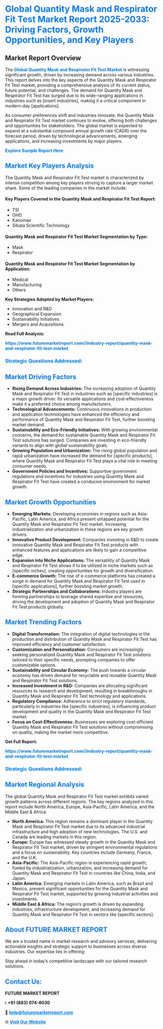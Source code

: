 <h1 style="color: #007BFF;">Global Quantity Mask and Respirator Fit Test Market Report 2025-2033: Driving Factors, Growth Opportunities, and Key Players</h1>

<section id="overview">
<h2>Market Report Overview</h2>
<p>The <a href="https://www.futuremarketreport.com//industry-report/quantity-mask-and-respirator-fit-test-market" style="color: #007BFF; text-decoration: none;"><strong>Global Quantity Mask and Respirator Fit Test Market</strong></a> is witnessing significant growth, driven by increasing demand across various industries. This report delves into the key aspects of the Quantity Mask and Respirator Fit Test market, providing a comprehensive analysis of its current status, future potential, and challenges. The demand for Quantity Mask and Respirator Fit Test has surged due to its wide-ranging applications in industries such as [insert industries], making it a critical component in modern-day [applications].</p>
<p>As consumer preferences shift and industries innovate, the Quantity Mask and Respirator Fit Test market continues to evolve, offering both challenges and opportunities for stakeholders. The global market is expected to expand at a substantial compound annual growth rate (CAGR) over the forecast period, driven by technological advancements, emerging applications, and increasing investments by major players.</p>
</section>

<section id="overview">
<p><a href="https://www.futuremarketreport.com//request-sample/reportId=79626" style="color: #007BFF; text-decoration: none;"><strong>Explore Sample Report Here</strong></a></p>
</section>

<section id="key-players">
<h2 style="color: #007BFF;">Market Key Players Analysis</h2>
<p>The Quantity Mask and Respirator Fit Test market is characterized by intense competition among key players striving to capture a larger market share. Some of the leading companies in the market include:</p>
<h4>Key Players Covered in the Quantity Mask and Respirator Fit Test Report:</h4>
<ul><li>TSI</li><li>OHD</li><li>Kanomax</li><li>Sibata Scientific Technology</li></ul>
<h4>Quantity Mask and Respirator Fit Test Market Segmentation by Type:</h4>
<ul><li>Mask</li><li>Respirator</li></ul>

<h4>Quantity Mask and Respirator Fit Test Market Segmentation by Application:</h4>
<ul><li>Medical</li><li>Manufacturing</li><li>Others</li></ul>
<p><strong>Key Strategies Adopted by Market Players:</strong></p>
<ul>
<li>Innovation and R&D</li>
<li>Geographical Expansion</li>
<li>Sustainability Initiatives</li>
<li>Mergers and Acquisitions</li>
</ul>
</section>

<section>
<p><strong>Read Full Analysis: </strong></p><a href="https://www.futuremarketreport.com//industry-report/quantity-mask-and-respirator-fit-test-market" style="color: #007BFF; text-decoration: none;"><strong>https://www.futuremarketreport.com//industry-report/quantity-mask-and-respirator-fit-test-market</strong></a>
<h3 style="color: #007BFF;">Strategic Questions Addressed:</h3>
</section>

<section id="driving-factors">
<h2 style="color: #007BFF;">Market Driving Factors</h2>
<ul>
<li><strong>Rising Demand Across Industries:</strong> The increasing adoption of Quantity Mask and Respirator Fit Test in industries such as [specific industries] is a major growth driver. Its versatile applications and cost-effectiveness make it a preferred choice among manufacturers.</li>
<li><strong>Technological Advancements:</strong> Continuous innovations in production and application technologies have enhanced the efficiency and performance of Quantity Mask and Respirator Fit Test, further boosting market demand.</li>
<li><strong>Sustainability and Eco-Friendly Initiatives:</strong> With growing environmental concerns, the demand for sustainable Quantity Mask and Respirator Fit Test solutions has surged. Companies are investing in eco-friendly variants to align with global sustainability goals.</li>
<li><strong>Growing Population and Urbanization:</strong> The rising global population and rapid urbanization have increased the demand for [specific products], where Quantity Mask and Respirator Fit Test plays a vital role in meeting consumer needs.</li>
<li><strong>Government Policies and Incentives:</strong> Supportive government regulations and incentives for industries using Quantity Mask and Respirator Fit Test have created a conducive environment for market growth.</li>
</ul>
</section>

<section id="growth-opportunities">
<h2 style="color: #007BFF;">Market Growth Opportunities</h2>
<ul>
<li><strong>Emerging Markets:</strong> Developing economies in regions such as Asia-Pacific, Latin America, and Africa present untapped potential for the Quantity Mask and Respirator Fit Test market. Increasing industrialization and urbanization in these regions are key growth drivers.</li>
<li><strong>Innovative Product Development:</strong> Companies investing in R&D to create innovative Quantity Mask and Respirator Fit Test products with enhanced features and applications are likely to gain a competitive edge.</li>
<li><strong>Expansion into Niche Applications:</strong> The versatility of Quantity Mask and Respirator Fit Test allows it to be utilized in niche markets such as [specific niches], creating opportunities for growth and diversification.</li>
<li><strong>E-commerce Growth:</strong> The rise of e-commerce platforms has created a surge in demand for Quantity Mask and Respirator Fit Test used in [specific applications], further boosting market growth.</li>
<li><strong>Strategic Partnerships and Collaborations:</strong> Industry players are forming partnerships to leverage shared expertise and resources, driving the development and adoption of Quantity Mask and Respirator Fit Test products globally.</li>
</ul>
</section>

<section id="trending-factors">
<h2 style="color: #007BFF;">Market Trending Factors</h2>
<ul>
<li><strong>Digital Transformation:</strong> The integration of digital technologies in the production and distribution of Quantity Mask and Respirator Fit Test has improved efficiency and customer satisfaction.</li>
<li><strong>Customization and Personalization:</strong> Consumers are increasingly seeking personalized Quantity Mask and Respirator Fit Test solutions tailored to their specific needs, prompting companies to offer customizable options.</li>
<li><strong>Sustainability and Circular Economy:</strong> The push towards a circular economy has driven demand for recyclable and reusable Quantity Mask and Respirator Fit Test solutions.</li>
<li><strong>Increased Investment in R&D:</strong> Companies are allocating significant resources to research and development, resulting in breakthroughs in Quantity Mask and Respirator Fit Test technology and applications.</li>
<li><strong>Regulatory Compliance:</strong> Adherence to strict regulatory standards, particularly in industries like [specific industries], is influencing product development and quality in the Quantity Mask and Respirator Fit Test market.</li>
<li><strong>Focus on Cost-Effectiveness:</strong> Businesses are exploring cost-efficient Quantity Mask and Respirator Fit Test solutions without compromising on quality, making the market more competitive.</li>
</ul>
</section>

<section>
<p><strong>Get Full Report: </strong></p><a href="https://www.futuremarketreport.com//industry-report/quantity-mask-and-respirator-fit-test-market" style="color: #007BFF; text-decoration: none;"><strong>https://www.futuremarketreport.com//industry-report/quantity-mask-and-respirator-fit-test-market</strong></a>
<h3 style="color: #007BFF;">Strategic Questions Addressed:</h3>
</section>


<section id="regional-analysis">
<h2 style="color: #007BFF;">Market Regional Analysis</h2>
<p>The global Quantity Mask and Respirator Fit Test market exhibits varied growth patterns across different regions. The key regions analyzed in this report include North America, Europe, Asia-Pacific, Latin America, and the Middle East & Africa:</p>
<ul>
<li><strong>North America:</strong> This region remains a dominant player in the Quantity Mask and Respirator Fit Test market due to its advanced industrial infrastructure and high adoption of new technologies. The U.S. and Canada are leading markets in this region.</li>
<li><strong>Europe:</strong> Europe has witnessed steady growth in the Quantity Mask and Respirator Fit Test market, driven by stringent environmental regulations and a focus on sustainability. Key countries include Germany, France, and the U.K.</li>
<li><strong>Asia-Pacific:</strong> The Asia-Pacific region is experiencing rapid growth, fueled by industrialization, urbanization, and increasing demand for Quantity Mask and Respirator Fit Test in countries like China, India, and Japan.</li>
<li><strong>Latin America:</strong> Emerging markets in Latin America, such as Brazil and Mexico, present significant opportunities for the Quantity Mask and Respirator Fit Test market, supported by growing industrial activities and investments.</li>
<li><strong>Middle East & Africa:</strong> The region’s growth is driven by expanding industries, infrastructure development, and increasing demand for Quantity Mask and Respirator Fit Test in sectors like [specific sectors].</li>
</ul>
</section>

<footer>
<h2 style="color: #007BFF;">About FUTURE MARKET REPORT</h2>
<p>We are a trusted name in market research and advisory services, delivering actionable insights and strategic support to businesses across diverse industries. Our expertise lies in offering:</p>

<p>Stay ahead in today’s competitive landscape with our tailored research solutions.</p>

<h2 style="color: #007BFF;">Contact Us:</h2>
<p><strong>FUTURE MARKET REPORT</strong></p>
<p>📞 <strong>+91 (883) 074-8030</strong></p>
<p>📧 <strong><a href="mailto:help@futuremarketreport.com" style="color: #007BFF;">help@futuremarketreport.com</a></strong></p>
<p>🌐 <strong><a href="https://www.futuremarketreport.com/" style="color: #007BFF;">Visit Our Website</a></strong></p>
</footer>